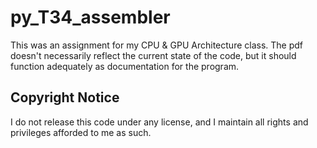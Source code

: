 # py_T34_assembler
This was an assignment for my CPU & GPU Architecture class.
The pdf doesn't necessarily reflect the current state of the code, but it should function adequately as documentation for the program.

## Copyright Notice
I do not release this code under any license, and I maintain all rights and privileges afforded to me as such.
